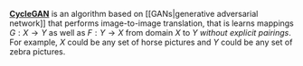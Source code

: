 **[CycleGAN](https://junyanz.github.io/CycleGAN/)** is an algorithm based on [[GANs|generative adversarial network]] that performs image-to-image translation, that is learns mappings $G: X \to Y$ as well as $F: Y \to X$ from domain $X$ to $Y$ _without explicit pairings_. For example, $X$ could be any set of horse pictures and $Y$ could be any set of zebra pictures. 
